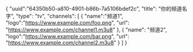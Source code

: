 {
    "uuid":"64350b50-a810-4901-b86b-7a5106bdef2c",
    "title": "你的频道名字",
    "type": "tv",
    "channels": [
        {
            "name":"频道1",
            "logo":"https://www.example.com/foo.png",
            "url": "https://www.example.com/channel1.m3u8"
        },
        {
            "name": "频道2",
             "logo":"https://www.example.com/bar.png",
            "url": "https://www.example.com/channel2.m3u8"
        }
    ]
}
